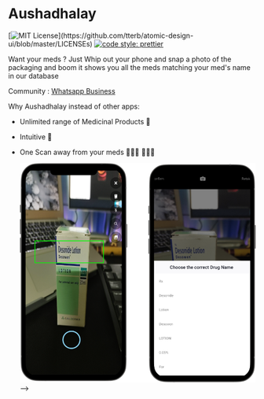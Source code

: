 <!-- # TODO:

- [x] - Cropping works
- [x] - Add Cloudinary upload support
- [ ] - Work on the actual OCR in the Flask API
- [x] - How and where to store the original images. -->

# Aushadhalay 

[![MIT License](https://img.shields.io/apm/l/atomic-design-ui.svg?)](https://github.com/tterb/atomic-design-ui/blob/master/LICENSEs)   [![code style: prettier](https://img.shields.io/badge/code_style-prettier-ff69b4.svg?style=flat-square)](https://github.com/prettier/prettier)

Want your meds ? Just Whip out your phone and snap a photo of the packaging and boom it shows you all the meds matching your med's name in our database


Community : [Whatsapp Business](https://www.google.com)


Why Aushadhalay instead of other apps:

* Unlimited range of Medicinal Products 💊
* Intuitive 🐝 
* One Scan away from your meds 🕵🏼‍♀️ 🕵🏼‍♂️
   

   <!-- <!-- ![Scanner](assets/mockups/scanner.png?raw=true) -->
   ![Scanned](assets/mockups/mockups.png?raw=true) -->

   <!-- <img src="assets/mockups/scanner.png" width="720" height="760"/> -->
